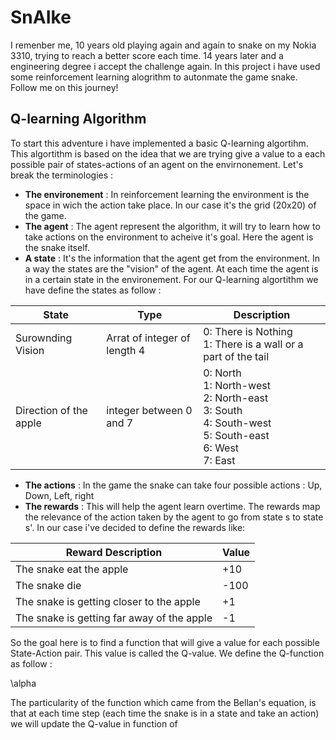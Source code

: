 # SnAIke

I remenber me, 10 years old playing again and again to snake on my Nokia 3310, trying to reach a better score each time. 14 years later and a engineering degree i accept the challenge again. In this project i have used some reinforcement learning alogrithm to autonmate the game snake. Follow me on this journey! 

## Q-learning Algorithm

To start this adventure i have implemented a basic Q-learning algortihm. This algortithm is based on the idea that we are trying give a value to a each possible pair of states-actions of an agent on the envirnonement. Let's break the terminologies : 
- **The environement** : In reinforcement learning the environment is the space in wich the action take place. In our case it's the grid (20x20) of the game.
- **The agent** : The agent represent the algorithm, it will try to learn how to take actions on the environment to acheive it's goal. Here the agent is the snake itself.
- **A state** : It's the information that the agent get from the environment. In a way the states are the "vision" of the agent. At each time the agent is in a certain state in the environement. For our Q-learning algortithm we have define the states as follow : 

| State | Type | Description |
| ------ | --- |----------- |
| Surownding Vision   | Arrat of integer of length 4| 0: There is Nothing <br/> 1: There is a wall or a part of the tail  |
| Direction of the apple | integer between 0 and 7  | 0: North <br/> 1: North-west <br/> 2: North-east <br/> 3: South <br/> 4: South-west <br/> 5: South-east <br/> 6: West <br/> 7: East |

- **The actions** : In the game the snake can take four possible actions : Up, Down, Left, right
- **The rewards** :  This will help the agent learn overtime. The rewards map the relevance of the action taken by the agent to go from state s to state s'. In our case i've decided to define the rewards like: 

| Reward Description | Value |
| ------ | ----------- |
| The snake eat the apple | +10 |
| The snake die | -100 |
| The snake is getting closer to the apple | +1 |
| The snake is getting far away of the apple | -1 |

So the goal here is to find a function that will give a value for each possible State-Action pair. This value is called the Q-value. We define the Q-function as follow : 

\alpha


The particularity of the function which came from the Bellan's equation, is that at each time step (each time the snake is in a state and take an action) we will update the Q-value in function of 
